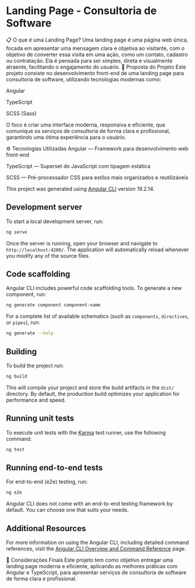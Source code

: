 # Landing Page - Consultoria de Software
📋 O que é uma Landing Page?
Uma landing page é uma página web única, focada em apresentar uma mensagem clara e objetiva ao visitante, com o objetivo de converter essa visita em uma ação, como um contato, cadastro ou contratação. Ela é pensada para ser simples, direta e visualmente atraente, facilitando o engajamento do usuário.
🚀 Proposta do Projeto
Este projeto consiste no desenvolvimento front-end de uma landing page para consultoria de software, utilizando tecnologias modernas como:

Angular

TypeScript

SCSS (Sass)

O foco é criar uma interface moderna, responsiva e eficiente, que comunique os serviços de consultoria de forma clara e profissional, garantindo uma ótima experiência para o usuário.

⚙️ Tecnologias Utilizadas
Angular — Framework para desenvolvimento web front-end

TypeScript — Superset do JavaScript com tipagem estática

SCSS — Pré-processador CSS para estilos mais organizados e reutilizáveis



This project was generated using [Angular CLI](https://github.com/angular/angular-cli) version 19.2.14.

## Development server

To start a local development server, run:

```bash
ng serve
```

Once the server is running, open your browser and navigate to `http://localhost:4200/`. The application will automatically reload whenever you modify any of the source files.

## Code scaffolding

Angular CLI includes powerful code scaffolding tools. To generate a new component, run:

```bash
ng generate component component-name
```

For a complete list of available schematics (such as `components`, `directives`, or `pipes`), run:

```bash
ng generate --help
```

## Building

To build the project run:

```bash
ng build
```

This will compile your project and store the build artifacts in the `dist/` directory. By default, the production build optimizes your application for performance and speed.

## Running unit tests

To execute unit tests with the [Karma](https://karma-runner.github.io) test runner, use the following command:

```bash
ng test
```

## Running end-to-end tests

For end-to-end (e2e) testing, run:

```bash
ng e2e
```

Angular CLI does not come with an end-to-end testing framework by default. You can choose one that suits your needs.

## Additional Resources

For more information on using the Angular CLI, including detailed command references, visit the [Angular CLI Overview and Command Reference](https://angular.dev/tools/cli) page.

📌 Considerações Finais
Este projeto tem como objetivo entregar uma landing page moderna e eficiente, aplicando as melhores práticas com Angular e TypeScript, para apresentar serviços de consultoria de software de forma clara e profissional.
